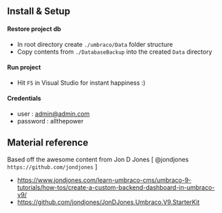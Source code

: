 ## Install & Setup

#### Restore project db
- In root directory create `./umbraco/Data` folder structure
- Copy contents from `./DatabaseBackup` into the created `Data` directory

#### Run project
- Hit `F5` in Visual Studio for instant happiness :)

#### Credentials
- user : admin@admin.com
- password : allthepower


## Material reference

Based off the awesome content from Jon D Jones [ @jondjones `https://github.com/jondjones` ]
- https://www.jondjones.com/learn-umbraco-cms/umbraco-9-tutorials/how-tos/create-a-custom-backend-dashboard-in-umbraco-v9/
- https://github.com/jondjones/JonDJones.Umbraco.V9.StarterKit

